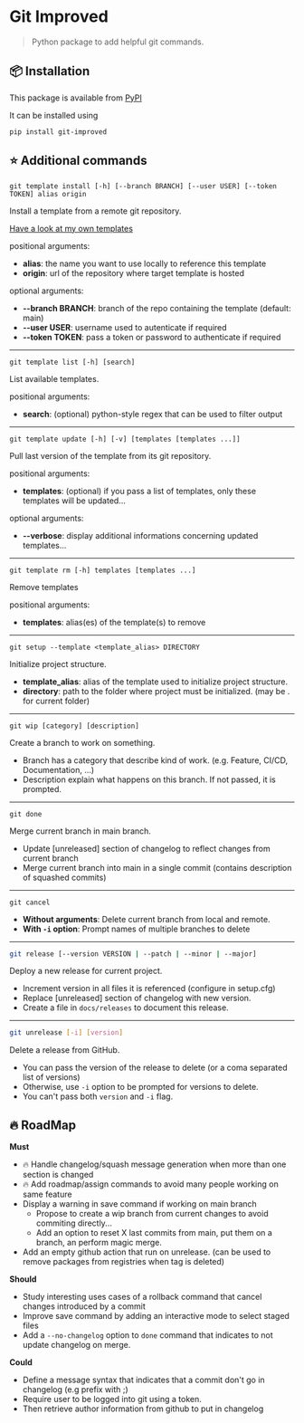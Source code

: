 # Git Improved

> Python package to add helpful git commands.

## :package: Installation

This package is available from [PyPI](https://pypi.org/project/git-improved/)

It can be installed using

```
pip install git-improved
```

## :star: Additional commands

```
git template install [-h] [--branch BRANCH] [--user USER] [--token TOKEN] alias origin
```

Install a template from a remote git repository.

[Have a look at my own templates](https://templates.sylvan.ovh/templates/python-fastapi.html)

positional arguments:
- **alias**: the name you want to use locally to reference this template
- **origin**: url of the repository where target template is hosted

optional arguments:
- **--branch BRANCH**: branch of the repo containing the template (default: main)
- **--user USER**: username used to autenticate if required
- **--token TOKEN**: pass a token or password to authenticate if required

---

```
git template list [-h] [search]
```

List available templates.

positional arguments:
- **search**: (optional) python-style regex that can be used to filter output

---

```
git template update [-h] [-v] [templates [templates ...]]
```

Pull last version of the template from its git repository.

positional arguments:
- **templates**: (optional) if you pass a list of templates, only these templates will be updated...

optional arguments:
- **--verbose**: display additional informations concerning updated templates...

---

```
git template rm [-h] templates [templates ...]
```

Remove templates

positional arguments:
- **templates**: alias(es) of the template(s) to remove
---

```
git setup --template <template_alias> DIRECTORY
```

Initialize project structure.
- **template_alias**: alias of the template used to initialize project structure.
- **directory**: path to the folder where project must be initialized. (may be . for current folder)

---

```
git wip [category] [description]
```

Create a branch to work on something.
- Branch has a category that describe kind of work. (e.g. Feature, CI/CD, Documentation, ...)
- Description explain what happens on this branch. If not passed, it is prompted.

---

```
git done
```

Merge current branch in main branch.
- Update [unreleased] section of changelog to reflect changes from current branch
- Merge current branch into main in a single commit (contains description of squashed commits)

---

```
git cancel
```

- **Without arguments**: Delete current branch from local and remote.
- **With `-i` option**: Prompt names of multiple branches to delete

---

```bash
git release [--version VERSION | --patch | --minor | --major]
```

Deploy a new release for current project.
- Increment version in all files it is referenced (configure in setup.cfg)
- Replace [unreleased] section of changelog with new version.
- Create a file in `docs/releases` to document this release.

---

```bash
git unrelease [-i] [version]
```

Delete a release from GitHub.
- You can pass the version of the release to delete (or a coma separated list of versions)
- Otherwise, use `-i` option to be prompted for versions to delete.
- You can't pass both `version` and `-i` flag.

## :fire: RoadMap

**Must**

- :fire: Handle changelog/squash message generation when more than one section is changed
- :fire: Add roadmap/assign commands to avoid many people working on same feature
- Display a warning in save command if working on main branch
    - Propose to create a wip branch from current changes to avoid commiting directly...
    - Add an option to reset X last commits from main, put them on a branch, an perform magic merge.
- Add an empty github action that run on unrelease. (can be used to remove packages from registries when tag is deleted)

**Should**

- Study interesting uses cases of a rollback command that cancel changes introduced by a commit
- Improve save command by adding an interactive mode to select staged files
- Add a `--no-changelog` option to `done` command that indicates to not update changelog on merge.

**Could**

- Define a message syntax that indicates that a commit don't go in changelog (e.g prefix with ;)
- Require user to be logged into git using a token.
- Then retrieve author information from github to put in changelog
